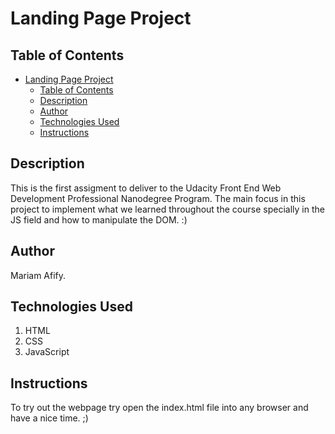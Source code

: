 # Landing Page Project

## Table of Contents

- [Landing Page Project](#landing-page-project)
  - [Table of Contents](#table-of-contents)
  - [Description](#description)
  - [Author](#author)
  - [Technologies Used](#technologies-used)
  - [Instructions](#instructions)

## Description

This is the first assigment to deliver to the Udacity Front End Web Development Professional Nanodegree Program. The main focus in this project to implement what we learned throughout the course specially in the JS field and how to manipulate the DOM. :)



## Author

Mariam Afify.

## Technologies Used

1. HTML
2. CSS
3. JavaScript
  
## Instructions

To try out the webpage try open the index.html file into any browser and have a nice time. ;)
